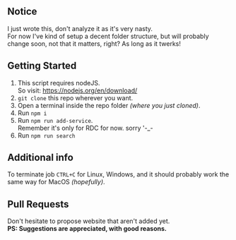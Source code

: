 ## Notice
I just wrote this, don't analyze it as it's very nasty.  
For now I've kind of setup a decent folder structure, but will probably change soon, not that it matters, right? As long as it twerks!

## Getting Started
1. This script requires nodeJS.  
So visit: https://nodejs.org/en/download/
2. `git clone` this repo wherever you want.
3. Open a terminal inside the repo folder _(where you just cloned)_.
4. Run `npm i`
5. Run `npm run add-service`.  
Remember it's only for RDC for now. sorry '-_-
6. Run `npm run search`

## Additional info
To terminate job `CTRL+C` for Linux, Windows, and it should probably work the same way for MacOS _(hopefully)_.

## Pull Requests
Don't hesitate to propose website that aren't added yet.  
**PS: Suggestions are appreciated, with good reasons.**
